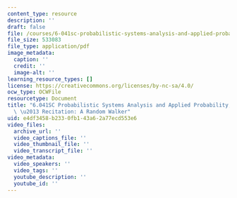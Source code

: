 ```yaml
---
content_type: resource
description: ''
draft: false
file: /courses/6-041sc-probabilistic-systems-analysis-and-applied-probability-fall-2013/e4df3458b2330fb143a62a77ecd553e6_MIT6_041SCF13_Ch1_Random_Walker_300k.pdf
file_size: 533083
file_type: application/pdf
image_metadata:
  caption: ''
  credit: ''
  image-alt: ''
learning_resource_types: []
license: https://creativecommons.org/licenses/by-nc-sa/4.0/
ocw_type: OCWFile
resourcetype: Document
title: "6.041SC Probabilistic Systems Analysis and Applied Probability, Fall 2013Transcript\
  \ \u2013 Recitation: A Random Walker"
uid: e4df3458-b233-0fb1-43a6-2a77ecd553e6
video_files:
  archive_url: ''
  video_captions_file: ''
  video_thumbnail_file: ''
  video_transcript_file: ''
video_metadata:
  video_speakers: ''
  video_tags: ''
  youtube_description: ''
  youtube_id: ''
---
```

